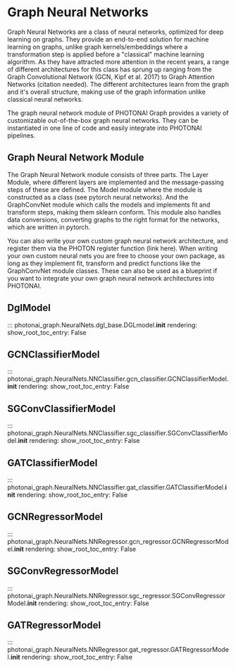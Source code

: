 # Graph Neural Networks

Graph Neural Networks are a class of neural networks, optimized for deep learning on graphs. They provide an end-to-end solution for machine learning on graphs, unlike graph kernels/embeddings where a transformation step is applied before a "classical" machine learning algorithm. As they have attracted more attention in the recent years, a range of different architectures for this class has sprung up ranging from the Graph Convolutional Network (GCN, Kipf et al. 2017) to Graph Attention Networks (citation needed). The different architectures learn from the graph and it's overall structure, making use of the graph information unlike classical neural networks.

The graph neural network module of PHOTONAI Graph provides a variety of customizable out-of-the-box graph neural networks. They can be instantiated in one line of code and easily integrate into PHOTONAI pipelines.

## Graph Neural Network Module

The Graph Neural Network module consists of three parts. The Layer Module, where different layers are implemented and the message-passing steps of these are defined. The Model module where the module is constructed as a class (see pytorch neural networks). And the GraphConvNet module which calls the models and implements fit and transform steps, making them sklearn conform. This module also handles data conversions, converting graphs to the right format for the networks, which are written in pytorch.

You can also write your own custom graph neural network architecture, and register them via the PHOTON register function (link here). When writing your own custom neural nets you are free to choose your own package, as long as they implement fit, transform and predict functions like the GraphConvNet module classes. These can also be used as a blueprint if you want to integrate your own graph neural network architectures into PHOTONAI.

## DglModel
::: photonai_graph.NeuralNets.dgl_base.DGLmodel.__init__
    rendering:
        show_root_toc_entry: False

## GCNClassifierModel
::: photonai_graph.NeuralNets.NNClassifier.gcn_classifier.GCNClassifierModel.__init__
    rendering:
        show_root_toc_entry: False


## SGConvClassifierModel
::: photonai_graph.NeuralNets.NNClassifier.sgc_classifier.SGConvClassifierModel.__init__
    rendering:
        show_root_toc_entry: False


## GATClassifierModel

::: photonai_graph.NeuralNets.NNClassifier.gat_classifier.GATClassifierModel.__init__
    rendering:
        show_root_toc_entry: False


## GCNRegressorModel
::: photonai_graph.NeuralNets.NNRegressor.gcn_regressor.GCNRegressorModel.__init__
    rendering:
        show_root_toc_entry: False

## SGConvRegressorModel
::: photonai_graph.NeuralNets.NNRegressor.sgc_regressor.SGConvRegressorModel.__init__
    rendering:
        show_root_toc_entry: False

## GATRegressorModel
::: photonai_graph.NeuralNets.NNRegressor.gat_regressor.GATRegressorModel.__init__
    rendering:
        show_root_toc_entry: False